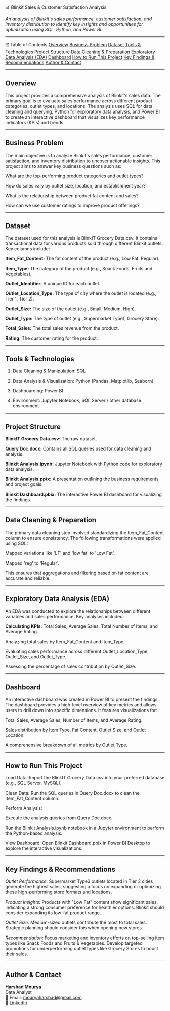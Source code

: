 📊 Blinkit Sales & Customer Satisfaction Analysis

_An analysis of Blinkit's sales performance, customer satisfaction, and inventory distribution to identify key insights and opportunities for optimization using SQL, Python, and Power BI._

---

☑️ Table of Contents
<a href="#overview">Overview</a>
<a href="#business-problem">Business Problem</a>
<a href="#dataset">Dataset</a>
<a href="#tools--technologies">Tools & Technologies</a>
<a href="#project-structure">Project Structure</a>
<a href="#data-cleaning--preparation">Data Cleaning & Preparation</a>
<a href="#exploratory-data-analysis-eda">Exploratory Data Analysis (EDA)</a>
<a href="#dashboard">Dashboard</a>
<a href="#how-to-run-this-project">How to Run This Project</a>
<a href="#key-findings--recommendations">Key Findings & Recommendations</a>
<a href="#author--contact">Author & Contact</a>

---
<h2><a class="anchor" id="overview"></a>Overview</h2>

This project provides a comprehensive analysis of Blinkit's sales data. The primary goal is to evaluate sales performance across different product categories, outlet types, and locations. The analysis uses SQL for data cleaning and querying, Python for exploratory data analysis, and Power BI to create an interactive dashboard that visualizes key performance indicators (KPIs) and trends.

---
<h2><a class="anchor" id="business-problem"></a>Business Problem</h2>

The main objective is to analyze Blinkit's sales performance, customer satisfaction, and inventory distribution to uncover actionable insights. This project aims to answer key business questions such as:

What are the top-performing product categories and outlet types?

How do sales vary by outlet size, location, and establishment year?

What is the relationship between product fat content and sales?

How can we use customer ratings to improve product offerings?

---
<h2><a class="anchor" id="dataset"></a>Dataset</h2>

The dataset used for this analysis is BlinkIT Grocery Data.csv. It contains transactional data for various products sold through different Blinkit outlets. Key columns include:

**Item_Fat_Content:** The fat content of the product (e.g., Low Fat, Regular).

**Item_Type:** The category of the product (e.g., Snack Foods, Fruits and Vegetables).

**Outlet_Identifier:** A unique ID for each outlet.

**Outlet_Location_Type:** The type of city where the outlet is located (e.g., Tier 1, Tier 2).

**Outlet_Size:** The size of the outlet (e.g., Small, Medium, High).

**Outlet_Type:** The type of outlet (e.g., Supermarket Type1, Grocery Store).

**Total_Sales:** The total sales revenue from the product.

**Rating:** The customer rating for the product.

---
<h2><a class="anchor" id="tools--technologies"></a>Tools & Technologies</h2>

1. Data Cleaning & Manipulation: SQL

2. Data Analysis & Visualization: Python (Pandas, Matplotlib, Seaborn)

3. Dashboarding: Power BI

4. Environment: Jupyter Notebook, SQL Server / other database environment

---
<h2><a class="anchor" id="project-structure"></a>Project Structure</h2>

**BlinkIT Grocery Data.csv:** The raw dataset.

**Query Doc.docx:** Contains all SQL queries used for data cleaning and analysis.

**Blinkit Analysis.ipynb:** Jupyter Notebook with Python code for exploratory data analysis.

**Blinkit Analysis.pptx:** A presentation outlining the business requirements and project goals.

**Blinkit Dashboard.pbix:** The interactive Power BI dashboard for visualizing the findings.

---
<h2><a class="anchor" id="data-cleaning--preparation"></a>Data Cleaning & Preparation</h2>

The primary data cleaning step involved standardizing the Item_Fat_Content column to ensure consistency. The following transformations were applied using SQL:

Mapped variations like 'LF' and 'low fat' to 'Low Fat'.

Mapped 'reg' to 'Regular'.

This ensures that aggregations and filtering based on fat content are accurate and reliable.

---
<h2><a class="anchor" id="exploratory-data-analysis-eda"></a>Exploratory Data Analysis (EDA)</h2>

An EDA was conducted to explore the relationships between different variables and sales performance. Key analyses included:

**Calculating KPIs:** Total Sales, Average Sales, Total Number of Items, and Average Rating.

Analyzing total sales by Item_Fat_Content and Item_Type.

Evaluating sales performance across different Outlet_Location_Type, Outlet_Size, and Outlet_Type.

Assessing the percentage of sales contribution by Outlet_Size.

---
<h2><a class="anchor" id="dashboard"></a>Dashboard</h2>

An interactive dashboard was created in Power BI to present the findings. The dashboard provides a high-level overview of key metrics and allows users to drill down into specific dimensions. It features visualizations for:

Total Sales, Average Sales, Number of Items, and Average Rating.

Sales distribution by Item Type, Fat Content, Outlet Size, and Outlet Location.

A comprehensive breakdown of all metrics by Outlet Type.

---
<h2><a class="anchor" id="how-to-run-this-project"></a>How to Run This Project</h2>

Load Data: Import the BlinkIT Grocery Data.csv into your preferred database (e.g., SQL Server, MySQL).

Clean Data: Run the SQL queries in Query Doc.docx to clean the Item_Fat_Content column.

Perform Analysis:

Execute the analysis queries from Query Doc.docx.

Run the Blinkit Analysis.ipynb notebook in a Jupyter environment to perform the Python-based analysis.

View Dashboard: Open Blinkit Dashboard.pbix in Power BI Desktop to explore the interactive visualizations.

---
<h2><a class="anchor" id="key-findings--recommendations"></a>Key Findings & Recommendations</h2>

*Outlet Performance:* Supermarket Type3 outlets located in Tier 3 cities generate the highest sales, suggesting a focus on expanding or optimizing these high-performing store formats and locations.

*Product Insights:* Products with "Low Fat" content show significant sales, indicating a strong consumer preference for healthier options. Blinkit should consider expanding its low-fat product range.

*Outlet Size:* Medium-sized outlets contribute the most to total sales. Strategic planning should consider this when opening new stores.

*Recommendation:* Focus marketing and inventory efforts on top-selling item types like Snack Foods and Fruits & Vegetables. Develop targeted promotions for underperforming outlet types like Grocery Stores to boost their sales.

---
<h2><a class="anchor" id="author--contact"></a>Author & Contact</h2>

**Harshad Mourya**<br>
Data Analyst<br>
📧 Email: mouryaharshad@gmail.com<br>
🔗 [LinkedIn](https://www.linkedin.com/in/harshad-mourya/)